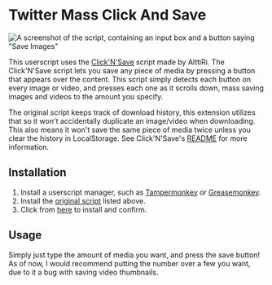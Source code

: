 # Twitter Mass Click And Save

![A screenshot of the script, containing an input box and a button saying "Save Images"](https://i.imgur.com/wjGnfCe.png)

This userscript uses the [Click'N'Save](https://github.com/AlttiRi/twitter-click-and-save) script made by AlttiRi. The Click'N'Save script lets you save any piece of media by pressing a button that appears over the content. This script simply detects each button on every image or video, and presses each one as it scrolls down, mass saving images and videos to the amount you specify.

The original script keeps track of download history, this extension utilizes that so it won't accidentally duplicate an image/video when downloading. This also means it won't save the same piece of media twice unless you clear the history in LocalStorage. See Click'N'Save's [README](https://github.com/AlttiRi/twitter-click-and-save/blob/master/README.md#twitter-clicknsave) for more information. 

## Installation

1. Install a userscript manager, such as [Tampermonkey](https://www.tampermonkey.net) or [Greasemonkey](https://addons.mozilla.org/en-US/firefox/addon/greasemonkey/).
2. Install the [original script](https://github.com/AlttiRi/twitter-click-and-save) listed above.
3. Click from [here](https://github.com/BlueRedBlueYellow/twitter-mass-click-n-save/raw/main/Twitter%20Mass%20Click%20N%20Save.user.js) to install and confirm.

## Usage

Simply just type the amount of media you want, and press the save button! As of now, I would recommend putting the number over a few you want, due to it a bug with saving video thumbnails.
